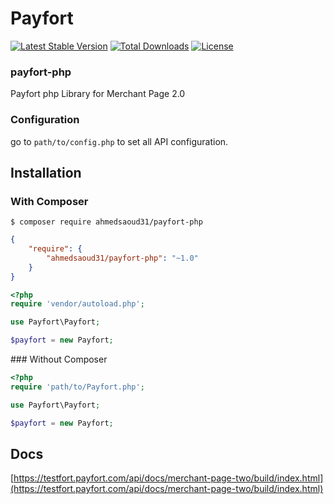 # Payfort

[![Latest Stable Version](https://poser.pugx.org/ahmedsaoud31/payfort-php/v/stable.png)](https://packagist.org/packages/ahmedsaoud31/payfort-php)
[![Total Downloads](https://poser.pugx.org/ahmedsaoud31/payfort-php/downloads.png)](https://packagist.org/packages/ahmedsaoud31/payfort-php)
[![License](https://poser.pugx.org/ahmedsaoud31/payfort-php/license.svg)](https://packagist.org/packages/ahmedsaoud31/payfort-php)

### payfort-php
Payfort php Library for Merchant Page 2.0

### Configuration

go to `path/to/config.php` to set all API configuration.

## Installation

### With Composer

```
$ composer require ahmedsaoud31/payfort-php
```

```json
{
    "require": {
        "ahmedsaoud31/payfort-php": "~1.0"
    }
}
```

```php
<?php
require 'vendor/autoload.php';

use Payfort\Payfort;

$payfort = new Payfort;
```

<a name="install-nocomposer"/>
### Without Composer

```php
<?php
require 'path/to/Payfort.php';

use Payfort\Payfort;

$payfort = new Payfort;
```

## Docs

[https://testfort.payfort.com/api/docs/merchant-page-two/build/index.html](https://testfort.payfort.com/api/docs/merchant-page-two/build/index.html)
